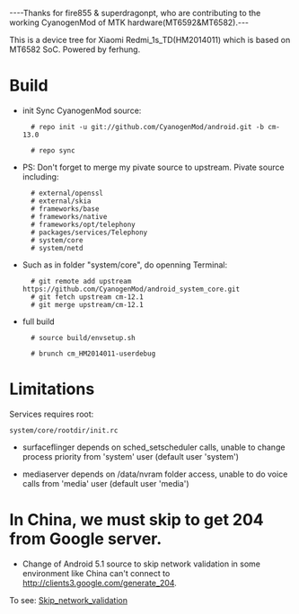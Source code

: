 ----Thanks for fire855 & superdragonpt, who are contributing to the working CyanogenMod of MTK hardware(MT6592&MT6582).---

This is a device tree for Xiaomi Redmi_1s_TD(HM2014011) which is based on MT6582 SoC. Powered by ferhung.
# Build

* init
  Sync CyanogenMod source:

        # repo init -u git://github.com/CyanogenMod/android.git -b cm-13.0
        
        # repo sync

* PS: Don't forget to merge my pivate source to upstream. Pivate source including:
        
        # external/openssl
        # external/skia 
        # frameworks/base  
        # frameworks/native
        # frameworks/opt/telephony
        # packages/services/Telephony 
        # system/core
        # system/netd

* Such as in folder "system/core", do openning Terminal:
        
        # git remote add upstream https://github.com/CyanogenMod/android_system_core.git
        # git fetch upstream cm-12.1
        # git merge upstream/cm-12.1

* full build
        
        # source build/envsetup.sh

        # brunch cm_HM2014011-userdebug

# Limitations

Services requires root:

`system/core/rootdir/init.rc`

  * surfaceflinger depends on sched_setscheduler calls, unable to change process priority from 'system' user (default user 'system')

  * mediaserver depends on /data/nvram folder access, unable to do voice calls from 'media' user (default user 'media')

# In China, we must skip to get 204 from Google server.
  * Change of Android 5.1 source to skip network validation in some environment like China can't connect to http://clients3.google.com/generate_204. 

  To see: 
    [Skip_network_validation](http://github.com/ferhung/Skip_network_validation)
